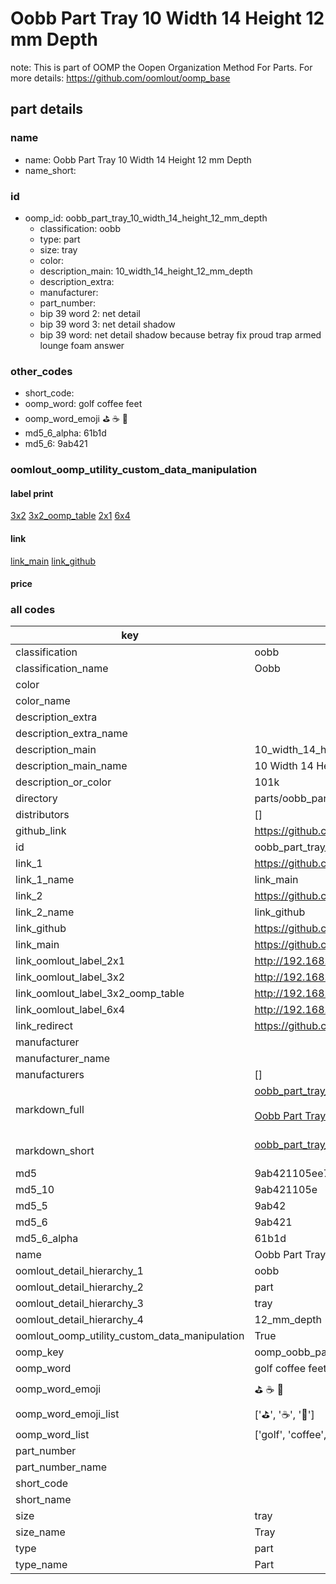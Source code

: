 # Oobb Part Tray 10 Width 14 Height 12 mm Depth  

note: This is part of OOMP the Oopen Organization Method For Parts. For more details: https://github.com/oomlout/oomp_base

##  part details
  







### name
* name: Oobb Part Tray 10 Width 14 Height 12 mm Depth
* name_short: 
### id
* oomp_id: oobb_part_tray_10_width_14_height_12_mm_depth
  * classification: oobb
  * type: part
  * size: tray
  * color: 
  * description_main: 10_width_14_height_12_mm_depth
  * description_extra: 
  * manufacturer: 
  * part_number: 
  * bip 39 word 2: net detail
  * bip 39 word 3: net detail shadow
  * bip 39 word: net detail shadow because betray fix proud trap armed lounge foam answer

### other_codes
* short_code: 
* oomp_word: golf coffee feet
* oomp_word_emoji :golf: :coffee: :feet:
* md5_6_alpha: 61b1d
* md5_6: 9ab421






### oomlout_oomp_utility_custom_data_manipulation
#### label print
[3x2](http://192.168.1.245:1112/?label=oomp%2061b1d)
[3x2_oomp_table](http://192.168.1.108:1112/?label=oomp%2061b1d)
[2x1](http://192.168.1.242:1112/?label=oomp%2061b1d)
[6x4](http://192.168.1.55:1112/?label=oomp%2061b1d)    

#### link

[link_main](https://github.com/oomlout/oomlout_oomp_version_1_messy/tree/main/parts/oobb_part_tray_10_width_14_height_12_mm_depth) [link_github](https://github.com/oomlout/oomlout_oomp_version_1_messy/tree/main/parts/oobb_part_tray_10_width_14_height_12_mm_depth)                             

#### price







### all codes 
| key | value |  
| --- | --- |  
| classification | oobb |  
| classification_name | Oobb |  
| color |  |  
| color_name |  |  
| description_extra |  |  
| description_extra_name |  |  
| description_main | 10_width_14_height_12_mm_depth |  
| description_main_name | 10 Width 14 Height 12 mm Depth |  
| description_or_color | 101k |  
| directory | parts/oobb_part_tray_10_width_14_height_12_mm_depth |  
| distributors | [] |  
| github_link | https://github.com/oomlout/oomlout_oomp_part_src/tree/main/parts/oobb_part_tray_10_width_14_height_12_mm_depth |  
| id | oobb_part_tray_10_width_14_height_12_mm_depth |  
| link_1 | https://github.com/oomlout/oomlout_oomp_version_1_messy/tree/main/parts/oobb_part_tray_10_width_14_height_12_mm_depth |  
| link_1_name | link_main |  
| link_2 | https://github.com/oomlout/oomlout_oomp_version_1_messy/tree/main/parts/oobb_part_tray_10_width_14_height_12_mm_depth |  
| link_2_name | link_github |  
| link_github | https://github.com/oomlout/oomlout_oomp_version_1_messy/tree/main/parts/oobb_part_tray_10_width_14_height_12_mm_depth |  
| link_main | https://github.com/oomlout/oomlout_oomp_version_1_messy/tree/main/parts/oobb_part_tray_10_width_14_height_12_mm_depth |  
| link_oomlout_label_2x1 | http://192.168.1.242:1112/?label=oomp%2061b1d |  
| link_oomlout_label_3x2 | http://192.168.1.245:1112/?label=oomp%2061b1d |  
| link_oomlout_label_3x2_oomp_table | http://192.168.1.108:1112/?label=oomp%2061b1d |  
| link_oomlout_label_6x4 | http://192.168.1.55:1112/?label=oomp%2061b1d |  
| link_redirect | https://github.com/oomlout/oomlout_oomp_version_1_messy/tree/main/parts/oobb_part_tray_10_width_14_height_12_mm_depth |  
| manufacturer |  |  
| manufacturer_name |  |  
| manufacturers | [] |  
| markdown_full | [oobb_part_tray_10_width_14_height_12_mm_depth](none)<br>[](none)<br>[Oobb Part Tray 10 Width 14 Height 12 Mm Depth](none)<br><br> |  
| markdown_short | [oobb_part_tray_10_width_14_height_12_mm_depth](none)<br><br> |  
| md5 | 9ab421105ee75599600ab13d898f14a5 |  
| md5_10 | 9ab421105e |  
| md5_5 | 9ab42 |  
| md5_6 | 9ab421 |  
| md5_6_alpha | 61b1d |  
| name | Oobb Part Tray 10 Width 14 Height 12 mm Depth |  
| oomlout_detail_hierarchy_1 | oobb |  
| oomlout_detail_hierarchy_2 | part |  
| oomlout_detail_hierarchy_3 | tray |  
| oomlout_detail_hierarchy_4 | 12_mm_depth |  
| oomlout_oomp_utility_custom_data_manipulation | True |  
| oomp_key | oomp_oobb_part_tray_10_width_14_height_12_mm_depth |  
| oomp_word | golf coffee feet |  
| oomp_word_emoji | :golf: :coffee: :feet: |  
| oomp_word_emoji_list | [':golf:', ':coffee:', ':feet:'] |  
| oomp_word_list | ['golf', 'coffee', 'feet'] |  
| part_number |  |  
| part_number_name |  |  
| short_code |  |  
| short_name |  |  
| size | tray |  
| size_name | Tray |  
| type | part |  
| type_name | Part |  
